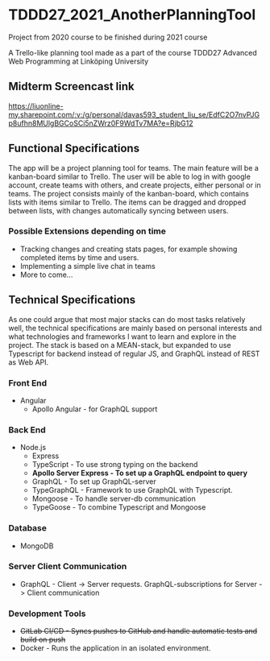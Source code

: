 # TDDD27_2021_AnotherPlanningTool

Project from 2020 course to be finished during 2021 course

A Trello-like planning tool made as a part of the course TDDD27 Advanced Web Programming at Linköping University

## Midterm Screencast link

https://liuonline-my.sharepoint.com/:v:/g/personal/davas593_student_liu_se/EdfC2O7nvPJGp8ufhn8MUlgBGCoSCi5nZWrz0F9WdTv7MA?e=RjbG12

## Functional Specifications

The app will be a project planning tool for teams. The main feature will be a kanban-board similar to Trello. The user will be able to log in with google account, create teams with others, and create projects, either personal or in teams.
The project consists mainly of the kanban-board, which contains lists with items similar to Trello. The items can be dragged and dropped between lists, with changes automatically syncing between users.

### Possible Extensions depending on time

- Tracking changes and creating stats pages, for example showing completed items by time and users.
- Implementing a simple live chat in teams
- More to come...

## Technical Specifications

As one could argue that most major stacks can do most tasks relatively well, the technical specifications are mainly based on personal interests and what technologies and frameworks I want to learn and explore in the project.
The stack is based on a MEAN-stack, but expanded to use Typescript for backend instead of regular JS, and GraphQL instead of REST as Web API.

### Front End

- Angular
  - Apollo Angular - for GraphQL support

### Back End

- Node.js
  - Express
  - TypeScript - To use strong typing on the backend
  - **Apollo Server Express - To set up a GraphQL endpoint to query**
  - GraphQL - To set up GraphQL-server
  - TypeGraphQL - Framework to use GraphQL with Typescript.
  - Mongoose - To handle server-db communication
  - TypeGoose - To combine Typescript and Mongoose

### Database

- MongoDB

### Server Client Communication

- GraphQL - Client -> Server requests. GraphQL-subscriptions for Server -> Client communication

### Development Tools

- ~~GitLab CI/CD - Syncs pushes to GitHub and handle automatic tests and build on push~~
- Docker - Runs the application in an isolated environment.
